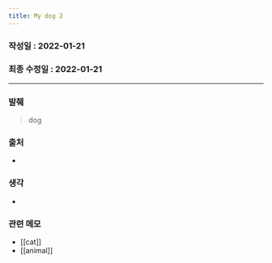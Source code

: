 ```yaml
---
title: My dog 2
---
```


### 작성일 : 2022-01-21 
### 최종 수정일 : 2022-01-21
----
### 발췌
> dog

### 출처
- 

### 생각
- 

### 관련 메모 
- [[cat]]
- [[animal]]